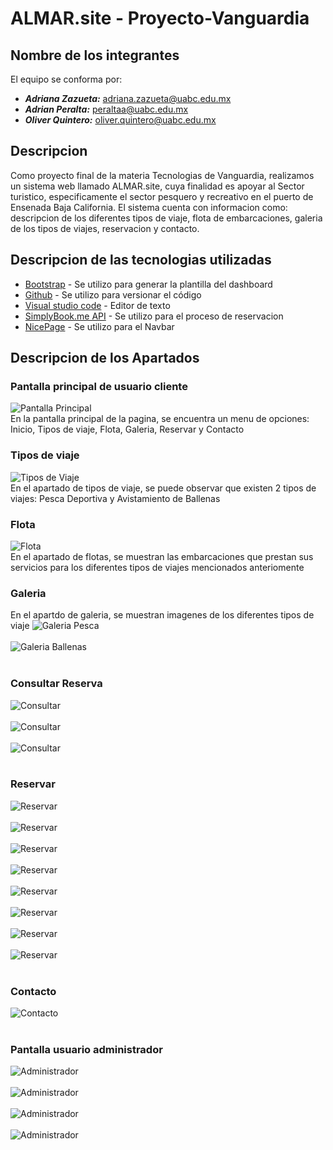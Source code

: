 # ALMAR.site - Proyecto-Vanguardia

## Nombre de los integrantes
El equipo se conforma por:
- ***Adriana Zazueta:*** adriana.zazueta@uabc.edu.mx
- ***Adrian Peralta:*** peraltaa@uabc.edu.mx
- ***Oliver Quintero:*** oliver.quintero@uabc.edu.mx

## Descripcion

Como proyecto final de la materia Tecnologias de Vanguardia, realizamos un sistema web llamado ALMAR.site, cuya finalidad es apoyar al Sector turistico, especificamente el sector pesquero y recreativo en el puerto de Ensenada Baja California. El sistema cuenta con informacion como: descripcion de los diferentes tipos de viaje, flota de embarcaciones, galeria de los tipos de viajes, reservacion y contacto.

## Descripcion de las tecnologias utilizadas

* [Bootstrap](https://getbootstrap.com/) - Se utilizo para generar la plantilla del dashboard
* [Github](https://getbootstrap.com/) - Se utilizo para versionar el código
* [Visual studio code](https://code.visualstudio.com/) - Editor de texto
* [SimplyBook.me API](https://simplybook.me/es/api/developer-api) - Se utilizo para el proceso de reservacion 
* [NicePage](https://nicepage.com/) - Se utilizo para el Navbar

## Descripcion de los Apartados

### Pantalla principal de usuario cliente
![Pantalla Principal](https://github.com/tecnologia-vanguardia/proyecto-vanguardia/blob/main/sourcecode/assets/images/pagprincipal.png)<br>
En la pantalla principal de la pagina, se encuentra un menu de opciones: Inicio, Tipos de viaje, Flota, Galeria, Reservar y Contacto <br>

### Tipos de viaje
![Tipos de Viaje](https://github.com/tecnologia-vanguardia/proyecto-vanguardia/blob/main/sourcecode/assets/images/tiposviaje.png)<br>
En el apartado de tipos de viaje, se puede observar que existen 2 tipos de viajes: Pesca Deportiva y Avistamiento de Ballenas <br>

### Flota
![Flota](https://github.com/tecnologia-vanguardia/proyecto-vanguardia/blob/main/sourcecode/assets/images/flotaembarca.png)<br>
En el apartado de flotas, se muestran las embarcaciones que prestan sus servicios para los diferentes tipos de viajes mencionados anteriomente<br>

### Galeria
En el apartdo de galeria, se muestran imagenes de los diferentes tipos de viaje
![Galeria Pesca](https://github.com/tecnologia-vanguardia/proyecto-vanguardia/blob/main/sourcecode/assets/images/galpesca.png)<br><br>
![Galeria Ballenas](https://github.com/tecnologia-vanguardia/proyecto-vanguardia/blob/main/sourcecode/assets/images/galballe.png)<br><br>

### Consultar Reserva
![Consultar](https://github.com/tecnologia-vanguardia/proyecto-vanguardia/blob/main/sourcecode/assets/images/consulta1.png)<br><br>
![Consultar](https://github.com/tecnologia-vanguardia/proyecto-vanguardia/blob/main/sourcecode/assets/images/consulta2.png)<br><br>
![Consultar](https://github.com/tecnologia-vanguardia/proyecto-vanguardia/blob/main/sourcecode/assets/images/consulta3.png)<br><br>

### Reservar
![Reservar](https://github.com/tecnologia-vanguardia/proyecto-vanguardia/blob/main/sourcecode/assets/images/res0.png)<br><br>
![Reservar](https://github.com/tecnologia-vanguardia/proyecto-vanguardia/blob/main/sourcecode/assets/images/Res1.png)<br><br>
![Reservar](https://github.com/tecnologia-vanguardia/proyecto-vanguardia/blob/main/sourcecode/assets/images/Res2.png)<br><br>
![Reservar](https://github.com/tecnologia-vanguardia/proyecto-vanguardia/blob/main/sourcecode/assets/images/Res3.png)<br><br>
![Reservar](https://github.com/tecnologia-vanguardia/proyecto-vanguardia/blob/main/sourcecode/assets/images/Res4.png)<br><br>
![Reservar](https://github.com/tecnologia-vanguardia/proyecto-vanguardia/blob/main/sourcecode/assets/images/Res5.png)<br><br>
![Reservar](https://github.com/tecnologia-vanguardia/proyecto-vanguardia/blob/main/sourcecode/assets/images/Res6.png)<br><br>
![Reservar](https://github.com/tecnologia-vanguardia/proyecto-vanguardia/blob/main/sourcecode/assets/images/Res7.png)<br><br>


### Contacto
![Contacto](https://github.com/tecnologia-vanguardia/proyecto-vanguardia/blob/main/sourcecode/assets/images/contacto1.png)<br><br>


### Pantalla usuario administrador
![Administrador](https://github.com/tecnologia-vanguardia/proyecto-vanguardia/blob/main/sourcecode/assets/images/loginadmin.png)<br><br>
![Administrador](https://github.com/tecnologia-vanguardia/proyecto-vanguardia/blob/main/sourcecode/assets/images/adminpantalla.png)<br><br>
![Administrador](https://github.com/tecnologia-vanguardia/proyecto-vanguardia/blob/main/sourcecode/assets/images/adminconsulta1.png)<br><br>
![Administrador](https://github.com/tecnologia-vanguardia/proyecto-vanguardia/blob/main/sourcecode/assets/images/adminconsulta2.png)<br><br>

